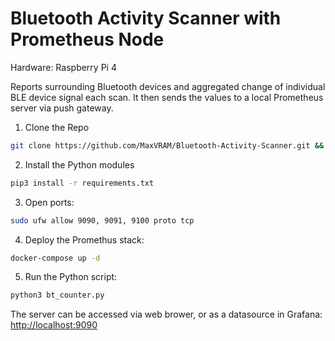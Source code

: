 # Bluetooth Activity Scanner with Prometheus Node

Hardware: Raspberry Pi 4

Reports surrounding Bluetooth devices and aggregated change of individual BLE device signal each scan.
It then sends the values to a local Prometheus server via push gateway.


1. Clone the Repo

```bash
git clone https://github.com/MaxVRAM/Bluetooth-Activity-Scanner.git && cd Bluetooth-Activity-Scanner
```

2. Install the Python modules
```bash
pip3 install -r requirements.txt
```

3. Open ports: 
```bash
sudo ufw allow 9090, 9091, 9100 proto tcp
```

4. Deploy the Promethus stack:
```bash
docker-compose up -d
```

5. Run the Python script:
```bash
python3 bt_counter.py
```

The server can be accessed via web brower, or as a datasource in Grafana: [http://localhost:9090](http://localhost:9090)
